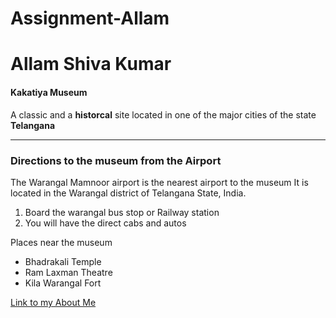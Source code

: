 # Assignment-Allam
# Allam Shiva Kumar
#### Kakatiya Museum

A classic and a **historcal** site located in one of the major cities of the state **Telangana**

---
### Directions to the museum from the Airport

The Warangal Mamnoor airport is the nearest airport to the museum
It is located in the Warangal district of Telangana State, India.
1. Board the warangal bus stop or Railway station<br>
2. You will have the direct cabs and autos<br>

Places near the museum
- Bhadrakali Temple
- Ram Laxman Theatre
- Kila Warangal Fort

[Link to my About Me]()